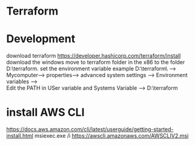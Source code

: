 # Terraform
# Development
download terraform 
  https://developer.hashicorp.com/terraform/install
  download the windows move to terraform folder in the x86 to the folder D:\terraform.
  set the environment variable example D:\terraform\ --> Mycomputer--> properties--> advanced system settings --> Environment variables -->  
    Edit the PATH  in USer variable and Systems Variable --> D:\terraform
# install AWS CLI 
  https://docs.aws.amazon.com/cli/latest/userguide/getting-started-install.html
  msiexec.exe /i https://awscli.amazonaws.com/AWSCLIV2.msi
